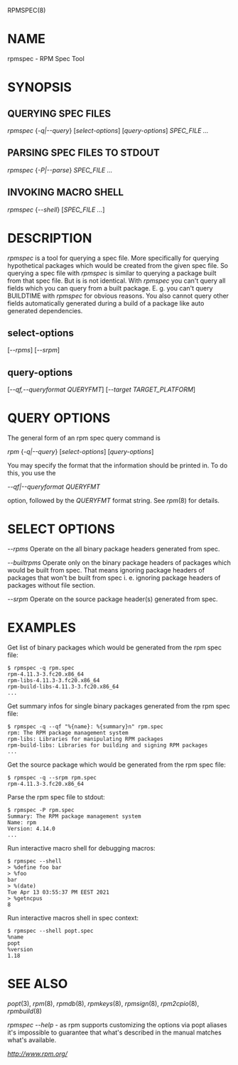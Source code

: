 RPMSPEC(8)

# NAME

rpmspec - RPM Spec Tool

# SYNOPSIS

## QUERYING SPEC FILES

*rpmspec* {*-q|--query*} [*select-options*] [*query-options*] *SPEC_FILE ...*

## PARSING SPEC FILES TO STDOUT

*rpmspec* {*-P|--parse*} *SPEC_FILE ...*

## INVOKING MACRO SHELL

*rpmspec* {*--shell*} [*SPEC_FILE ...*]

# DESCRIPTION

*rpmspec* is a tool for querying a spec file. More specifically for
querying hypothetical packages which would be created from the given
spec file. So querying a spec file with *rpmspec* is similar to
querying a package built from that spec file. But is is not identical.
With *rpmspec* you can't query all fields which you can query from a
built package. E. g. you can't query BUILDTIME with *rpmspec* for
obvious reasons. You also cannot query other fields automatically
generated during a build of a package like auto generated dependencies.

## select-options

\[*--rpms*] [*--srpm*]

## query-options

\[*--qf,--queryformat* *QUERYFMT*] [*--target* *TARGET_PLATFORM*]

# QUERY OPTIONS

The general form of an rpm spec query command is

*rpm* {*-q|--query*} [*select-options*] [*query-options*]

You may specify the format that the information should be printed in. To
do this, you use the

*--qf|--queryformat* *QUERYFMT*

option, followed by the *QUERYFMT* format string. See *rpm*(8) for
details.

# SELECT OPTIONS

*--rpms*
	Operate on the all binary package headers generated from spec.

*--builtrpms*
	Operate only on the binary package headers of packages which would be
	built from spec. That means ignoring package headers of packages that
	won't be built from spec i. e. ignoring package headers of packages
	without file section.

*--srpm*
	Operate on the source package header(s) generated from spec.

# EXAMPLES

Get list of binary packages which would be generated from the rpm spec
file:
```
$ rpmspec -q rpm.spec
rpm-4.11.3-3.fc20.x86_64
rpm-libs-4.11.3-3.fc20.x86_64
rpm-build-libs-4.11.3-3.fc20.x86_64
...
```

Get summary infos for single binary packages generated from the rpm spec file:

```
$ rpmspec -q --qf "%{name}: %{summary}n" rpm.spec
rpm: The RPM package management system
rpm-libs: Libraries for manipulating RPM packages
rpm-build-libs: Libraries for building and signing RPM packages
...
```

Get the source package which would be generated from the rpm spec file:

```
$ rpmspec -q --srpm rpm.spec
rpm-4.11.3-3.fc20.x86_64
```

Parse the rpm spec file to stdout:

```
$ rpmspec -P rpm.spec
Summary: The RPM package management system
Name: rpm
Version: 4.14.0
...
```

Run interactive macro shell for debugging macros:

```
$ rpmspec --shell
> %define foo bar
> %foo
bar
> %(date)
Tue Apr 13 03:55:37 PM EEST 2021
> %getncpus
8
```

Run interactive macros shell in spec context:

```
$ rpmspec --shell popt.spec
%name
popt
%version
1.18
```

# SEE ALSO

*popt*(3), *rpm*(8), *rpmdb*(8), *rpmkeys*(8), *rpmsign*(8),
*rpm2cpio*(8), *rpmbuild*(8)

*rpmspec --help* - as rpm supports customizing the options via popt
aliases it's impossible to guarantee that what's described in the
manual matches what's available.

*http://www.rpm.org/*
